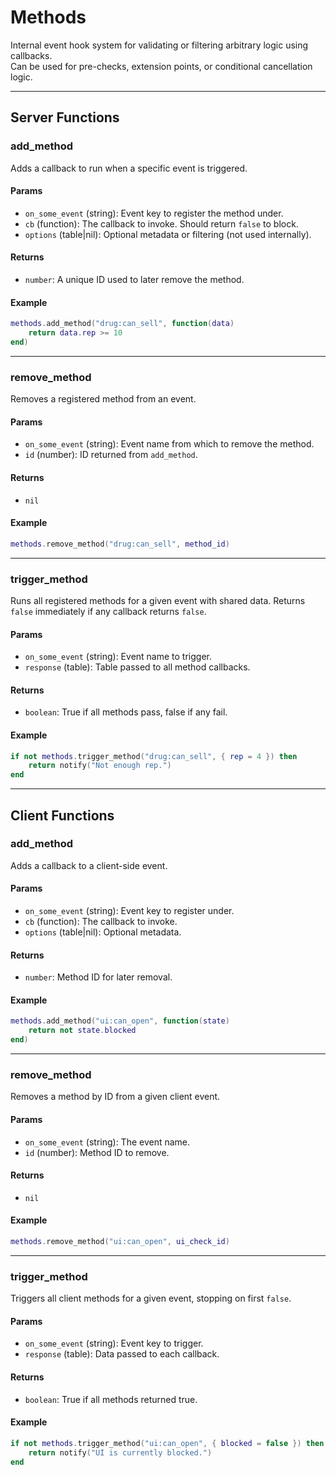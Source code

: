 # Methods

Internal event hook system for validating or filtering arbitrary logic using callbacks.  
Can be used for pre-checks, extension points, or conditional cancellation logic.

---

## Server Functions

### add_method

Adds a callback to run when a specific event is triggered.

#### Params

* `on_some_event` (string): Event key to register the method under.
* `cb` (function): The callback to invoke. Should return `false` to block.
* `options` (table|nil): Optional metadata or filtering (not used internally).

#### Returns

* `number`: A unique ID used to later remove the method.

#### Example

```lua
methods.add_method("drug:can_sell", function(data)
    return data.rep >= 10
end)
```

---

### remove_method

Removes a registered method from an event.

#### Params

* `on_some_event` (string): Event name from which to remove the method.
* `id` (number): ID returned from `add_method`.

#### Returns

* `nil`

#### Example

```lua
methods.remove_method("drug:can_sell", method_id)
```

---

### trigger_method

Runs all registered methods for a given event with shared data.
Returns `false` immediately if any callback returns `false`.

#### Params

* `on_some_event` (string): Event name to trigger.
* `response` (table): Table passed to all method callbacks.

#### Returns

* `boolean`: True if all methods pass, false if any fail.

#### Example

```lua
if not methods.trigger_method("drug:can_sell", { rep = 4 }) then
    return notify("Not enough rep.")
end
```

---

## Client Functions

### add_method

Adds a callback to a client-side event.

#### Params

* `on_some_event` (string): Event key to register under.
* `cb` (function): The callback to invoke.
* `options` (table|nil): Optional metadata.

#### Returns

* `number`: Method ID for later removal.

#### Example

```lua
methods.add_method("ui:can_open", function(state)
    return not state.blocked
end)
```

---

### remove_method

Removes a method by ID from a given client event.

#### Params

* `on_some_event` (string): The event name.
* `id` (number): Method ID to remove.

#### Returns

* `nil`

#### Example

```lua
methods.remove_method("ui:can_open", ui_check_id)
```

---

### trigger_method

Triggers all client methods for a given event, stopping on first `false`.

#### Params

* `on_some_event` (string): Event key to trigger.
* `response` (table): Data passed to each callback.

#### Returns

* `boolean`: True if all methods returned true.

#### Example

```lua
if not methods.trigger_method("ui:can_open", { blocked = false }) then
    return notify("UI is currently blocked.")
end
```